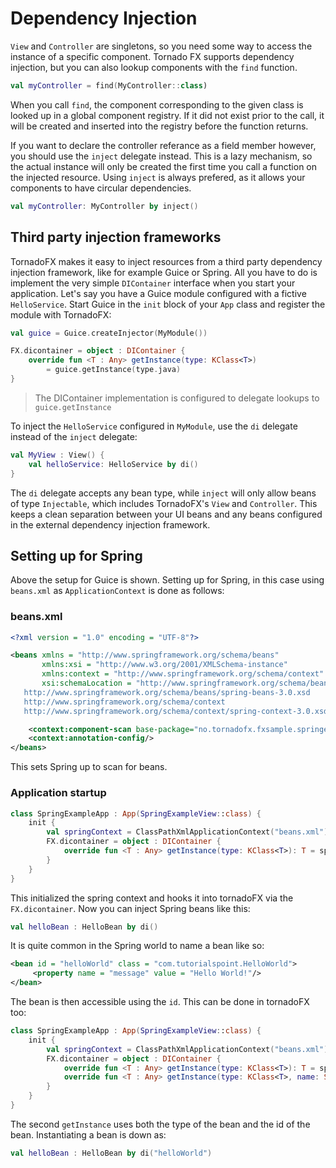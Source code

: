 # Dependency Injection

`View` and `Controller` are singletons, so you need some way to access the instance of a specific component. Tornado FX supports dependency injection, but you can also lookup components with the `find` function.

```kotlin
val myController = find(MyController::class)
```

When you call `find`, the component corresponding to the given class is looked up in a global component registry. If it did not exist prior to the call, it will be created and inserted into the registry before the function returns.

If you want to declare the controller referance as a field member however, you should use the `inject` delegate instead. This is a lazy mechanism, so the actual instance will only be created the first time you call a function on the injected resource. Using `inject` is always prefered, as it allows your components to have circular dependencies.

```kotlin
val myController: MyController by inject()
```

## Third party injection frameworks

TornadoFX makes it easy to inject resources from a third party dependency injection framework, like for example Guice or Spring. All you have to do is implement the very simple `DIContainer` interface when you start your application. Let's say you have a Guice module configured with a fictive `HelloService`. Start Guice in the `init` block of your `App` class and register the module with TornadoFX:

```kotlin
val guice = Guice.createInjector(MyModule())

FX.dicontainer = object : DIContainer {
    override fun <T : Any> getInstance(type: KClass<T>)
        = guice.getInstance(type.java)
}
```
> The DIContainer implementation is configured to delegate lookups to `guice.getInstance`

To inject the `HelloService` configured in `MyModule`, use the `di` delegate instead of the `inject` delegate:

```kotlin
val MyView : View() {
    val helloService: HelloService by di()
}
```

The `di` delegate accepts any bean type, while `inject` will only allow beans of type `Injectable`, which includes TornadoFX's `View` and `Controller`. This keeps a clean separation between your UI beans and any beans configured in the external dependency injection framework.

## Setting up for Spring

Above the setup for Guice is shown. Setting up for Spring, in this case using `beans.xml` as `ApplicationContext` is done as follows:

### beans.xml

```xml
<?xml version = "1.0" encoding = "UTF-8"?>

<beans xmlns = "http://www.springframework.org/schema/beans"
       xmlns:xsi = "http://www.w3.org/2001/XMLSchema-instance"
       xmlns:context = "http://www.springframework.org/schema/context"
       xsi:schemaLocation = "http://www.springframework.org/schema/beans
   http://www.springframework.org/schema/beans/spring-beans-3.0.xsd
   http://www.springframework.org/schema/context
   http://www.springframework.org/schema/context/spring-context-3.0.xsd">

    <context:component-scan base-package="no.tornadofx.fxsample.springexample"/>
    <context:annotation-config/>
</beans>
```
This sets Spring up to scan for beans.

### Application startup
```kotlin
class SpringExampleApp : App(SpringExampleView::class) {
    init {
        val springContext = ClassPathXmlApplicationContext("beans.xml")
        FX.dicontainer = object : DIContainer {
            override fun <T : Any> getInstance(type: KClass<T>): T = springContext.getBean(type.java)
        }
    }
}
```
This initialized the spring context and hooks it into tornadoFX via the `FX.dicontainer`. Now you can inject Spring beans like this:
```kotlin
val helloBean : HelloBean by di()
```

It is quite common in the Spring world to name a bean like so:

```xml
<bean id = "helloWorld" class = "com.tutorialspoint.HelloWorld">
     <property name = "message" value = "Hello World!"/>
</bean>
```
The bean is then accessible using the `id`. This can be done in tornadoFX too:

```kotlin
class SpringExampleApp : App(SpringExampleView::class) {
    init {
        val springContext = ClassPathXmlApplicationContext("beans.xml")
        FX.dicontainer = object : DIContainer {
            override fun <T : Any> getInstance(type: KClass<T>): T = springContext.getBean(type.java)
	        override fun <T : Any> getInstance(type: KClass<T>, name: String): T = springContext.getBean(type.java,name)
        }
    }
}
```
The second `getInstance` uses both the type of the bean and the id of the bean. Instantiating a bean is down as:

```kotlin
val helloBean : HelloBean by di("helloWorld")
```

